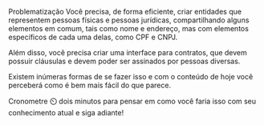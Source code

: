 Problematização
Você precisa, de forma eficiente, criar entidades que representem pessoas físicas e pessoas jurídicas, compartilhando alguns elementos em comum, tais como nome e endereço, mas com elementos específicos de cada uma delas, como CPF e CNPJ.

Além disso, você precisa criar uma interface para contratos, que devem possuir cláusulas e devem poder ser assinados por pessoas diversas.

Existem inúmeras formas de se fazer isso e com o conteúdo de hoje você perceberá como é bem mais fácil do que parece.

Cronometre ⏲️ dois minutos para pensar em como você faria isso com seu conhecimento atual e siga adiante!

